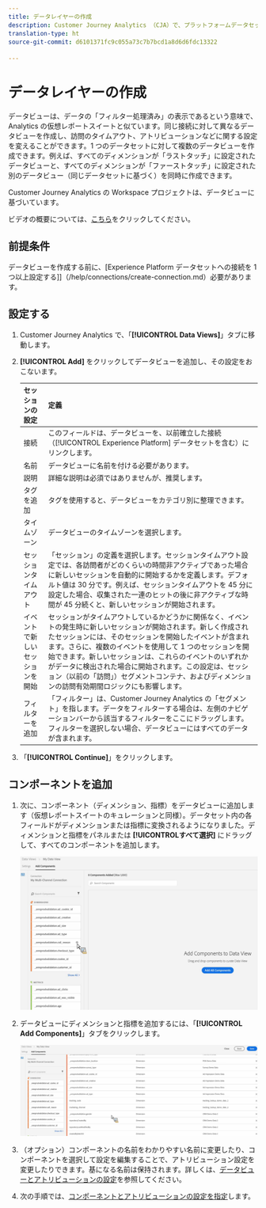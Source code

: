 ```yaml
---
title: データレイヤーの作成
description: Customer Journey Analytics （CJA）で、プラットフォームデータセットへのデータビューを作成する方法について説明します。
translation-type: ht
source-git-commit: d6101371fc9c055a73c7b7bcd1a8d6d6fdc13322

---
```



# データレイヤーの作成

データビューは、データの「フィルター処理済み」の表示であるという意味で、Analytics の仮想レポートスイートと似ています。同じ接続に対して異なるデータビューを作成し、訪問のタイムアウト、アトリビューションなどに関する設定を変えることができます。1 つのデータセットに対して複数のデータビューを作成できます。例えば、すべてのディメンションが「ラストタッチ」に設定されたデータビューと、すべてのディメンションが「ファーストタッチ」に設定された別のデータビュー（同じデータセットに基づく）を同時に作成できます。

Customer Journey Analytics の Workspace プロジェクトは、データビューに基づいています。

ビデオの概要については、[こちら](https://docs.adobe.com/content/help/en/platform-learn/tutorials/cja/basic-configuration-for-data-views.html)をクリックしてください。

## 前提条件

データビューを作成する前に、[Experience Platform データセットへの接続を 1 つ以上設定する]]（/help/connections/create-connection.md）必要があります。

## 設定する

1. Customer Journey Analytics で、「**[!UICONTROL Data Views]**」タブに移動します。

1. **[!UICONTROL Add]** をクリックしてデータビューを追加し、その設定をおこないます。

   | セッションの設定 | 定義 |
   |---|---|
   | 接続 | このフィールドは、データビューを、以前確立した接続（[!UICONTROL Experience Platform] データセットを含む）にリンクします。 |
   | 名前 | データビューに名前を付ける必要があります。 |
   | 説明 | 詳細な説明は必須ではありませんが、推奨します。 |
   | タグを追加 | タグを使用すると、データビューをカテゴリ別に整理できます。 |
   | タイムゾーン | データビューのタイムゾーンを選択します。 |
   | セッションタイムアウト | 「セッション」の定義を選択します。セッションタイムアウト設定では、各訪問者がどのくらいの時間非アクティブであった場合に新しいセッションを自動的に開始するかを定義します。デフォルト値は 30 分です。例えば、セッションタイムアウトを 45 分に設定した場合、収集された一連のヒットの後に非アクティブな時間が 45 分続くと、新しいセッションが開始されます。<!--This setting impacts not only your visit counts, but also how visit segment containers are evaluated, and the visit expiration logic for any eVars expiring on visit. Decreasing the session timeout will likely increase the total number of visits in your reporting, while increasing the visit timeout will likely decrease the total number of visits in your reporting. This needs to be reviewed.--> |
   | イベントで新しいセッションを開始 | セッションがタイムアウトしているかどうかに関係なく、イベントの発生時に新しいセッションが開始されます。新しく作成されたセッションには、そのセッションを開始したイベントが含まれます。さらに、複数のイベントを使用して 1 つのセッションを開始できます。新しいセッションは、これらのイベントのいずれかがデータに検出された場合に開始されます。この設定は、セッション（以前の「訪問」）セグメントコンテナ、およびディメンションの訪問有効期間ロジックにも影響します。 |
   | フィルターを追加 | 「フィルター」は、Customer Journey Analytics の「セグメント」を指します。データをフィルターする場合は、左側のナビゲーションバーから該当するフィルターをここにドラッグします。フィルターを選択しない場合、データビューにはすべてのデータが含まれます。 |

1. 「**[!UICONTROL Continue]**」をクリックします。

## コンポーネントを追加

1. 次に、コンポーネント（ディメンション、指標）をデータビューに追加します（仮想レポートスイートのキュレーションと同様）。データセット内の各フィールドがディメンションまたは指標に変換されるようになりました。ディメンションと指標をパネルまたは **[!UICONTROLすべて選択]** にドラッグして、すべてのコンポーネントを追加します。

   ![](assets/add-all-components.png)

1. データビューにディメンションと指標を追加するには、「**[!UICONTROL Add Components]**」タブをクリックします。

   ![](assets/add-all-components2.png)

1. （オプション）コンポーネントの名前をわかりやすい名前に変更したり、コンポーネントを選択して設定を編集することで、アトリビューション設定を変更したりできます。基になる名前は保持されます。詳しくは、[データビューとアトリビューションの設定](/help/data-views/configure-dataviews.md)を参照してください。

1. 次の手順では、[コンポーネントとアトリビューションの設定を指定](/help/data-views/configure-dataviews.md)します。